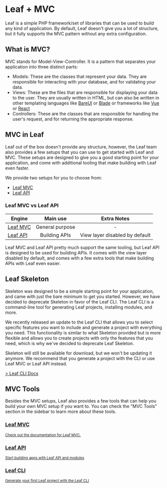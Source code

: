 <!-- markdownlint-disable no-inline-html -->

# Leaf + MVC

<script setup>
import VideoDocs from '/@theme/components/VideoDocs.vue'
</script>

Leaf is a simple PHP framework/set of libraries that can be used to build any kind of application. By default, Leaf doesn't give you a lot of structure, but it fully supports the MVC pattern without any extra configuration.

## What is MVC?

MVC stands for Model-View-Controller. It is a pattern that separates your application into three distinct parts:

- Models: These are the classes that represent your data. They are responsible for interacting with your database, and for validating your data.
- Views: These are the files that are responsible for displaying your data to the user. They are usually written in HTML, but can also be written in other templating languages like [BareUI](https://leafphp.dev/modules/views/bareui/) or [Blade](https://leafphp.dev/modules/views/blade/) or frameworks like [Vue](https://vuejs.org/) or [React](https://reactjs.org/)
- Controllers: These are the classes that are responsible for handling the user's request, and for returning the appropriate response.

<VideoDocs
  title="New to MVC?"
  subject="What is MVC? Simple Explanation"
  description="If you're new to the MVC pattern, you can take a look at this video by Traversy Media that explains the MVC pattern, how it works and how it works in real-world applications."
  link="https://www.youtube.com/embed/pCvZtjoRq1I"
/>

## MVC in Leaf

Leaf out of the box doesn't provide any structure, however, the Leaf team also provides a few setups that you can use to get started with Leaf and MVC. These setups are designed to give you a good starting point for your application, and come with additional tooling that make building with Leaf even faster.

We provide two setups for you to choose from:

- [Leaf MVC](/leafmvc/)
- [Leaf API](/leafapi/)

### Leaf MVC vs Leaf API

| Engine                      |    Main use     |          Extra Notes           |
| --------------------------- | :-------------: | :----------------------------: |
| [Leaf MVC](/leafmvc/)    | General purpose |               -                |
| [Leaf API](/leafapi/)    |  Building APIs  | View layer disabled by default |

Leaf MVC and Leaf API pretty much support the same tooling, but Leaf API is designed to be used for building APIs. It comes with the view layer disabled by default, and comes with a few extra tools that make building APIs with Leaf even easier.

## Leaf Skeleton <sup class="vt-badge bg:red" data-text="Deprecated"></sup>

Skeleton was designed to be a simple starting point for your application, and came with just the bare minimum to get you started. However, we have decided to deprecate Skeleton in favor of the Leaf CLI. The Leaf CLI is a command-line tool for generating Leaf projects, installing modules, and more.

We recently released an update to the Leaf CLI that allows you to select specific features you want to include and generate a project with everything you need. This functionality is similar to what Skeleton provided but is more flexible and allows you to create projects with only the features that you need, which is why we've decided to deprecate Leaf Skeleton.

Skeleton will still be available for download, but we won't be updating it anymore. We recommend that you generate a project with the CLI or use Leaf MVC or Leaf API instead.

[> Leaf CLI Docs](/cli/)

## MVC Tools

Besides the MVC setups, Leaf also provides a few tools that can help you build your own MVC setup if you want to. You can check the "MVC Tools" section in the sidebar to learn more about these tools.

<div class="vt-box-container next-steps">
  <a class="vt-box" href="/leafmvc/">
    <h3 class="next-steps-link">Leaf MVC</h3>
    <small class="next-steps-caption">Check out the documentation for Leaf MVC.</small>
  </a>
  <a class="vt-box" href="/leafapi/">
    <h3 class="next-steps-link">Leaf API</h3>
    <small class="next-steps-caption">Start building apps with Leaf API and modules</small>
  </a>
  <a class="vt-box" href="/cli/" target="_blank">
    <h3 class="next-steps-link">Leaf CLI</h3>
    <small class="next-steps-caption">Generate your first Leaf project with the Leaf CLI</small>
  </a>
</div>
